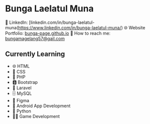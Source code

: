# Bunga Laelatul Muna

🔗 LinkedIn: [linkedin.com/in/bunga-laelatul-muna(https://www.linkedin.com/in/bunga-laelatul-muna/)
🌐 Website Portfolio: [bunga-page.github.io](https://bungagana.github.io/bungapage/)
📧 How to reach me: bungamagelang57@gail.com

## Currently Learning
- 🌐 HTML
- 🎨 CSS
- 🐘 PHP
- 🅱️ Bootstrap
- 🌟 Laravel
- 🗄️ MySQL
- 🎨 Figma
- 📱 Android App Development
- 🐍 Python
- 🧑‍💻 Game Development
